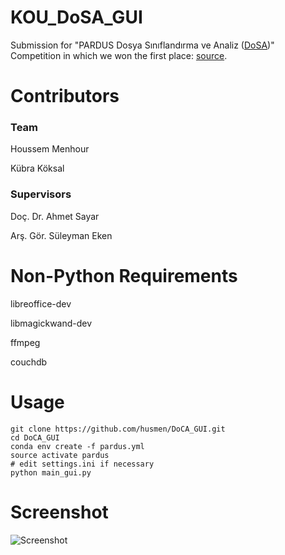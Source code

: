 # KOU_DoSA_GUI
Submission for "PARDUS Dosya Sınıflandırma ve Analiz ([DoSA](https://inovasyon.havelsan.com.tr/havelsan/#/competition-open/4))" Competition in which we won the first place: [source](https://www.linkedin.com/feed/update/urn:li:activity:6432215954771496960).

# Contributors
### Team

Houssem Menhour

Kübra Köksal

### Supervisors

Doç. Dr. Ahmet Sayar

Arş. Gör. Süleyman Eken


# Non-Python Requirements

libreoffice-dev

libmagickwand-dev

ffmpeg

couchdb

# Usage
    git clone https://github.com/husmen/DoCA_GUI.git
    cd DoCA_GUI
    conda env create -f pardus.yml
    source activate pardus
    # edit settings.ini if necessary
    python main_gui.py

# Screenshot
![Screenshot](https://github.com/husmen/DoCA_GUI/blob/master/screenshot.png)
